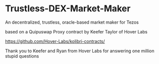 # Trustless-DEX-Market-Maker
An decentralized, trustless, oracle-based market maker for Tezos

based on a Quipuswap Proxy contract by Keefer Taylor of Hover Labs

https://github.com/Hover-Labs/kolibri-contracts/

Thank you to Keefer and Ryan from Hover Labs for answering one million stupid questions
